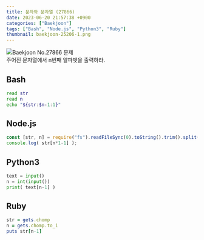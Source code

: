 ```yaml
---
title: 문자와 문자열 (27866)
date: 2023-06-20 21:57:38 +0900
categories: ["Baekjoon"]
tags: ["Bash", "Node.js", "Python3", "Ruby"]
thumbnail: baekjoon-25206-1.png
---
```


![Baekjoon No.27866 문제](baekjoon-27866.png)  
주어진 문자열에서 n번째 알파벳을 출력하라.

## Bash
```bash
read str
read n
echo "${str:$n-1:1}"
```

## Node.js
```javascript
const [str, n] = require("fs").readFileSync(0).toString().trim().split("\n");
console.log( str[n*1-1] );
```

## Python3
```python
text = input()
n = int(input())
print( text[n-1] )
```

## Ruby
```ruby
str = gets.chomp
n = gets.chomp.to_i
puts str[n-1]
```
